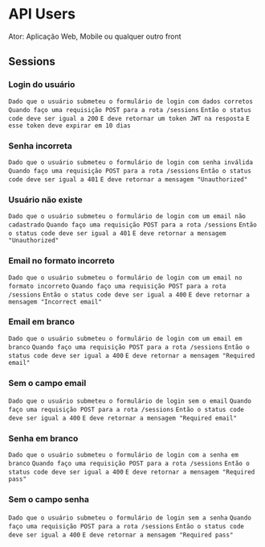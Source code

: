 # API Users

Ator: Aplicação Web, Mobile ou qualquer outro front

## Sessions

### Login do usuário

`Dado que o usuário submeteu o formulário de login com dados corretos`
`Quando faço uma requisição POST para a rota /sessions`
`Então o status code deve ser igual a 200`
`E deve retornar um token JWT na resposta`
`E esse token deve expirar em 10 dias`

### Senha incorreta

`Dado que o usuário submeteu o formulário de login com senha inválida`
`Quando faço uma requisição POST para a rota /sessions`
`Então o status code deve ser igual a 401`
`E deve retornar a mensagem "Unauthorized"`

### Usuário não existe

`Dado que o usuário submeteu o formulário de login com um email não cadastrado`
`Quando faço uma requisição POST para a rota /sessions`
`Então o status code deve ser igual a 401`
`E deve retornar a mensagem "Unauthorized"`

### Email no formato incorreto

`Dado que o usuário submeteu o formulário de login com um email no formato incorreto`
`Quando faço uma requisição POST para a rota /sessions`
`Então o status code deve ser igual a 400`
`E deve retornar a mensagem "Incorrect email"`

### Email em branco

`Dado que o usuário submeteu o formulário de login com um email em branco`
`Quando faço uma requisição POST para a rota /sessions`
`Então o status code deve ser igual a 400`
`E deve retornar a mensagem "Required email"`

### Sem o campo email

`Dado que o usuário submeteu o formulário de login sem o email`
`Quando faço uma requisição POST para a rota /sessions`
`Então o status code deve ser igual a 400`
`E deve retornar a mensagem "Required email"`

### Senha em branco

`Dado que o usuário submeteu o formulário de login com a senha em branco`
`Quando faço uma requisição POST para a rota /sessions`
`Então o status code deve ser igual a 400`
`E deve retornar a mensagem "Required pass"`

### Sem o campo senha

`Dado que o usuário submeteu o formulário de login sem a senha`
`Quando faço uma requisição POST para a rota /sessions`
`Então o status code deve ser igual a 400`
`E deve retornar a mensagem "Required pass"`